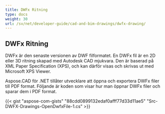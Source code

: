 ```yaml
---
title: DWFx Ritning
type: docs
weight: 30
url: /sv/net/developer-guide/cad-and-bim-drawings/dwfx-drawing/
---
```


## **DWFx Ritning**
DWFx är den senaste versionen av DWF filformatet. En DWFx fil är en 2D eller 3D ritning skapad med Autodesk CAD mjukvara. Den är baserad på XML Paper Specification (XPS), och kan därför visas och skrivas ut med Microsoft XPS Viewer.

Aspose.CAD för .NET tillåter utvecklare att öppna och exportera DWFx filer till PDF format. Följande är koden som visar hur man öppnar DWFx filer och sparar dem i PDF format.

{{< gist "aspose-com-gists" "88cdd0899132edaf0afff77d33d11ae5" "Src-DWFX-Drawings-OpenDwfxFile-1.cs" >}}
